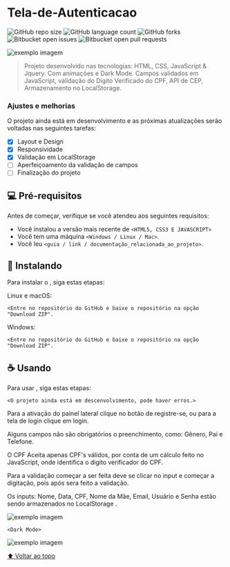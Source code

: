 # Tela-de-Autenticacao
 
 <!---Esses são exemplos. Veja https://shields.io para outras pessoas ou para personalizar este conjunto de escudos. Você pode querer incluir dependências, status do projeto e informações de licença aqui--->

![GitHub repo size](https://img.shields.io/github/repo-size/iuricode/README-template?style=for-the-badge)
![GitHub language count](https://img.shields.io/github/languages/count/iuricode/README-template?style=for-the-badge)
![GitHub forks](https://img.shields.io/github/forks/iuricode/README-template?style=for-the-badge)
![Bitbucket open issues](https://img.shields.io/bitbucket/issues/iuricode/README-template?style=for-the-badge)
![Bitbucket open pull requests](https://img.shields.io/bitbucket/pr-raw/iuricode/README-template?style=for-the-badge)

<img src=".\Tela-de-Autenticacao/Tela de Autenticação.png" alt="exemplo imagem">

> Projeto desenvolvido nas tecnologias: HTML, CSS, JavaScript & Jquery. Com animações e Dark Mode.
> Campos validados em JavaScript, validação do Digito Verificado do CPF, API de CEP, Armazenamento no LocalStorage.

### Ajustes e melhorias

O projeto ainda está em desenvolvimento e as próximas atualizações serão voltadas nas seguintes tarefas:

- [x] Layout e Design
- [x] Responsividade
- [x] Validação em LocalStorage
- [ ] Aperfeiçoamento da validação de campos
- [ ] Finalização do projeto

## 💻 Pré-requisitos

Antes de começar, verifique se você atendeu aos seguintes requisitos:
<!---Estes são apenas requisitos de exemplo. Adicionar, duplicar ou remover conforme necessário--->
* Você instalou a versão mais recente de `<HTML5, CSS3 E JAVASCRIPT>`
* Você tem uma máquina `<Windows / Linux / Mac>`.
* Você leu `<guia / link / documentação_relacionada_ao_projeto>`.

## 🚀 Instalando <Tela-de-Autenticacao>

Para instalar o <Tela-de-Autenticacao>, siga estas etapas:

Linux e macOS:
```
<Entre no repositório do GitHub e baixe o repositório na opção "Download ZIP".

```

Windows:
```
<Entre no repositório do GitHub e baixe o repositório na opção "Download ZIP".
```

## ☕ Usando <Tela-de-Autenticacao>

Para usar <Tela-de-Autenticacao>, siga estas etapas:

```
<O projeto ainda está em descenvolvimento, pode haver erros.>

```

Para a ativação do painel lateral clique no botão de registre-se, ou para a tela de login clique em login.

Alguns campos não são obrigatórios o preenchimento, como: Gênero, Pai e Telefone.

O CPF Aceita apenas CPF's válidos, por conta de um cálculo feito no JavaScript, onde identifica o digito verificador do CPF.

Para a validação começar a ser feita deve se clicar no input e começar a digitação, pois após sera feito a validação.

Os inputs: Nome, Data, CPF, Nome da Mãe, Email, Usuário e Senha estão sendo armazenados no LocalStorage .

<img src=".\Tela-de-Autenticacao/LocalStorage.svg" alt="exemplo imagem">



```
<Dark Mode>
```

<img src=".\Tela-de-Autenticacao/Darkmode.png" alt="exemplo imagem">


[⬆ Voltar ao topo](#Tela-de-Autenticacao)<br>